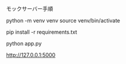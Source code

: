 モックサーバー手順

python -m venv venv 
source venv/bin/activate

pip install -r requirements.txt

python app.py


http://127.0.0.1:5000